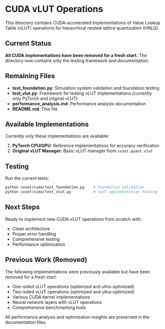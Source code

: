 # CUDA vLUT Operations

This directory contains CUDA-accelerated implementations of Value Lookup Table (vLUT) operations for hierarchical nested-lattice quantization (HNLQ).

## Current Status

**All CUDA implementations have been removed for a fresh start.** The directory now contains only the testing framework and documentation.

## Remaining Files

- **test_foundation.py**: Simulation system validation and foundation testing
- **test_vlut.py**: Framework for testing vLUT implementations (currently only PyTorch and original vLUT)
- **performance_analysis.md**: Performance analysis documentation
- **README.md**: This file

## Available Implementations

Currently only these implementations are available:
1. **PyTorch CPU/GPU**: Reference implementations for accuracy verification
2. **Original vLUT Manager**: Basic vLUT manager from `coset.quant.vlut`

## Testing

Run the current tests:
```bash
python coset/cuda/test_foundation.py    # Foundation validation
python coset/cuda/test_vlut.py          # vLUT implementation testing
```

## Next Steps

Ready to implement new CUDA vLUT operations from scratch with:
- Clean architecture
- Proper error handling
- Comprehensive testing
- Performance optimization

## Previous Work (Removed)

The following implementations were previously available but have been removed for a fresh start:
- One-sided vLUT operations (optimized and ultra-optimized)
- Two-sided vLUT operations (optimized and ultra-optimized)
- Various CUDA kernel implementations
- Neural network layers with vLUT operations
- Comprehensive benchmarking tools

All performance analysis and optimization insights are preserved in the documentation files.